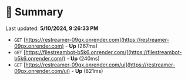 # 📖 Summary
Last updated: **5/10/2024, 9:26:33 PM**

- `GET` [https://restreamer-09gx.onrender.com](https://restreamer-09gx.onrender.com) - **Up** (267ms)
- `GET` [https://filestreambot-b5k6.onrender.com/](https://filestreambot-b5k6.onrender.com/) - **Up** (240ms)
- `GET` [https://restreamer-09gx.onrender.com/ui](https://restreamer-09gx.onrender.com/ui) - **Up** (821ms)
